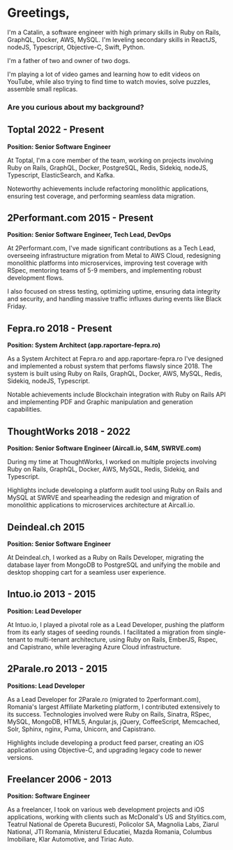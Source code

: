 # Greetings,

I'm a Catalin, a software engineer with high primary skills in Ruby on Rails, GraphQL, Docker, AWS, MySQL. I'm leveling secondary skills in ReactJS, nodeJS, Typescript, Objective-C, Swift, Python.

I'm a father of two and owner of two dogs.

I'm playing a lot of video games and learning how to edit videos on YouTube, while also trying to find time to watch movies, solve puzzles, assemble small replicas.

### Are you curious about my background?

## Toptal 2022 - Present
**Position: Senior Software Engineer**

At Toptal, I'm a core member of the team, working on projects involving Ruby on Rails, GraphQL, Docker, PostgreSQL, Redis, Sidekiq, nodeJS, Typescript, ElasticSearch, and Kafka.

Noteworthy achievements include refactoring monolithic applications, ensuring test coverage, and performing seamless data migration.

## 2Performant.com 2015 - Present
**Position: Senior Software Engineer, Tech Lead, DevOps**

At 2Performant.com, I've made significant contributions as a Tech Lead, overseeing infrastructure migration from Metal to AWS Cloud, redesigning monolithic platforms into microservices, improving test coverage with RSpec, mentoring teams of 5-9 members, and implementing robust development flows. 

I also focused on stress testing, optimizing uptime, ensuring data integrity and security, and handling massive traffic influxes during events like Black Friday.

## Fepra.ro 2018 - Present
**Position: System Architect (app.raportare-fepra.ro)**

As a System Architect at Fepra.ro and app.raportare-fepra.ro I've designed and implemented a robust system that perfoms flawsly since 2018. The system is built using Ruby on Rails, GraphQL, Docker, AWS, MySQL, Redis, Sidekiq, nodeJS, Typescript.

Notable achievements include Blockchain integration with Ruby on Rails API and implementing PDF and Graphic manipulation and generation capabilities.

## ThoughtWorks 2018 - 2022
**Position: Senior Software Engineer (Aircall.io, S4M, SWRVE.com)**

During my time at ThoughtWorks, I worked on multiple projects involving Ruby on Rails, GraphQL, Docker, AWS, MySQL, Redis, Sidekiq, and Typescript. 

Highlights include developing a platform audit tool using Ruby on Rails and MySQL at SWRVE and spearheading the redesign and migration of monolithic applications to microservices architecture at Aircall.io.

## Deindeal.ch 2015
**Position: Senior Software Engineer**

At Deindeal.ch, I worked as a Ruby on Rails Developer, migrating the database layer from MongoDB to PostgreSQL and unifying the mobile and desktop shopping cart for a seamless user experience.

## Intuo.io 2013 - 2015
**Position: Lead Developer**

At Intuo.io, I played a pivotal role as a Lead Developer, pushing the platform from its early stages of seeding rounds. I facilitated a migration from single-tenant to multi-tenant architecture, using Ruby on Rails, EmberJS, Rspec, and Capistrano, while leveraging Azure Cloud infrastructure.

## 2Parale.ro 2013 - 2015
**Positions: Lead Developer**

As a Lead Developer for 2Parale.ro (migrated to 2performant.com), Romania's largest Affiliate Marketing platform, I contributed extensively to its success. Technologies involved were Ruby on Rails, Sinatra, RSpec, MySQL, MongoDB, HTML5, Angular.js, jQuery, CoffeeScript, Memcached, Solr, Sphinx, nginx, Puma, Unicorn, and Capistrano.

Highlights include developing a product feed parser, creating an iOS application using Objective-C, and upgrading legacy code to newer versions.

## Freelancer 2006 - 2013
**Position: Software Engineer**

As a freelancer, I took on various web development projects and iOS applications, working with clients such as McDonald's US and Stylitics.com, Teatrul National de Opereta Bucuresti, Policolor SA, Magnolia Labs, Ziarul National, JTI Romania, Ministerul Educatiei, Mazda Romania, Columbus Imobiliare, Klar Automotive, and Tiriac Auto.
